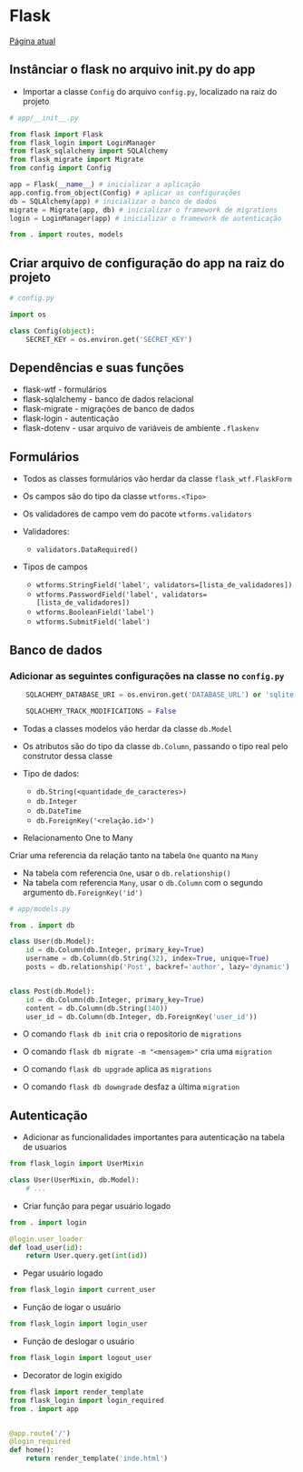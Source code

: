 # Flask

[Página atual](https://blog.miguelgrinberg.com/post/the-flask-mega-tutorial-part-vi-profile-page-and-avatars)

## Instânciar o flask no arquivo __init__.py do app

* Importar a classe `Config` do arquivo `config.py`, localizado na raiz do projeto

```python
# app/__init__.py

from flask import Flask
from flask_login import LoginManager
from flask_sqlalchemy import SQLAlchemy
from flask_migrate import Migrate
from config import Config

app = Flask(__name__) # inicializar a aplicação
app.config.from_object(Config) # aplicar as configurações
db = SQLAlchemy(app) # inicializar o banco de dados
migrate = Migrate(app, db) # inicializar o framework de migrations
login = LoginManager(app) # inicializar o framework de autenticação

from . import routes, models
```

## Criar arquivo de configuração do app na raiz do projeto

```python
# config.py

import os

class Config(object):
    SECRET_KEY = os.environ.get('SECRET_KEY')
```

## Dependências e suas funções

* flask-wtf - formulários
* flask-sqlalchemy - banco de dados relacional
* flask-migrate - migrações de banco de dados
* flask-login - autenticação
* flask-dotenv - usar arquivo de variáveis de ambiente `.flaskenv`


## Formulários

* Todos as classes formulários vão herdar da classe `flask_wtf.FlaskForm`

* Os campos são do tipo da classe `wtforms.<Tipo>`

* Os validadores de campo vem do pacote `wtforms.validators`

* Validadores:

    * `validators.DataRequired()`

* Tipos de campos

    * `wtforms.StringField('label', validators=[lista_de_validadores])`
    * `wtforms.PasswordField('label', validators=[lista_de_validadores])`
    * `wtforms.BooleanField('label')`
    * `wtforms.SubmitField('label')`

## Banco de dados

### Adicionar as seguintes configurações na classe no `config.py`

```python
    SQLACHEMY_DATABASE_URI = os.environ.get('DATABASE_URL') or 'sqlite:///' + os.path.join(BASEDIR, 'app.db')

    SQLACHEMY_TRACK_MODIFICATIONS = False
```

* Todas a classes modelos vão herdar da classe `db.Model`

* Os atributos são do tipo da classe `db.Column`, passando o tipo real pelo construtor dessa classe

* Tipo de dados:

    * `db.String(<quantidade_de_caracteres>)`
    * `db.Integer`
    * `db.DateTime`
    * `db.ForeignKey('<relação.id>')`

* Relacionamento One to Many

Criar uma referencia da relação tanto na tabela `One` quanto na `Many`

* Na tabela com referencia `One`, usar o `db.relationship()`
* Na tabela com referencia `Many`, usar o `db.Column` com o segundo argumento `db.ForeignKey('id')`

```python
# app/models.py

from . import db

class User(db.Model):
    id = db.Column(db.Integer, primary_key=True)
    username = db.Column(db.String(32), index=True, unique=True)
    posts = db.relationship('Post', backref='author', lazy='dynamic')


class Post(db.Model):
    id = db.Column(db.Integer, primary_key=True)
    content = db.Column(db.String(140))
    user_id = db.Column(db.Integer, db.ForeignKey('user_id'))

```

* O comando `flask db init` cria o repositorio de `migrations`

* O comando `flask db migrate -m "<mensagem>"` cria uma `migration`

* O comando `flask db upgrade` aplica as `migrations`

* O comando `flask db downgrade` desfaz a última `migration`

## Autenticação

* Adicionar as funcionalidades importantes para autenticação na tabela de usuarios

```python
from flask_login import UserMixin

class User(UserMixin, db.Model):
    # ...

```

* Criar função para pegar usuário logado

```python
from . import login

@login.user_loader
def load_user(id):
    return User.query.get(int(id))
```

* Pegar usuário logado

```python
from flask_login import current_user
```

* Função de logar o usuário

```python
from flask_login import login_user
```

* Função de deslogar o usuário

```python
from flask_login import logout_user
```

* Decorator de login exigido

```python
from flask import render_template
from flask_login import login_required
from . import app


@app.route('/')
@login_required
def home():
    return render_template('inde.html')
```
